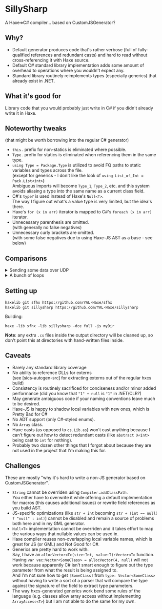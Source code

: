 # SillySharp

A Haxe➜C# compiler... based on CustomJSGenerator?

## Why?

- Default generator produces code that's rather verbose
  (full of fully-qualified references and redundant casts)
  and hard to read without cross-referencing it with Haxe source.
- Default C# standard library implementation adds some amount of overhead to operations
  where you wouldn't expect any.
- Standard library routinely reimplements types
  (especially generics) that already exist in .NET.

## What it's good for

Library code that you would probably just write in C# if you didn't already write it in Haxe.

## Noteworthy tweaks

(that might be worth borrowing into the regular C# generator)

- `this.` prefix for non-statics is eliminated where possible.
- `Type.` prefix for statics is eliminated when referencing them in the same type.
- `using Type = Package.Type` is utilized to avoid FQ paths to static variables and types across the file.  
  (except for generics - I don't like the look of `using List_of_Int = Pack.List<int>`)  
  Ambiguous imports will become `Type_1`, `Type_2`, etc. and this system
  avoids aliasing a type into the same name as a current class field.
- C#'s `type?` is used instead of Haxe's `Null<T>`.  
  The way I figure out what's a value type is very limited, but the idea's there.
- Haxe's `for (x in arr)` iterator is mapped to C#'s `foreach (x in arr)` iterator.
- Unnecessary parenthesis are omitted.  
  (with generally no false negatives)
- Unnecessary curly brackets are omitted.  
  (with some false negatives due to using Haxe-JS AST as a base - see below)

## Comparisons

<details><summary>Sending some data over UDP</summary><blockquote>
<details><summary>Haxe</summary><blockquote>

![](media/send-hx.png)  
(don't worry, this is for development builds only)

</blockquote></details>
<details><summary>hxcs output</summary><blockquote>

![](media/send-hxcs.png)

</blockquote></details>
<details><summary>sillysharp output</summary><blockquote>

![](media/send-sics.png)  
Pretty much a direct equivalent of the Haxe code.

</blockquote></details>
</blockquote></details>

<details><summary>A bunch of loops</summary><blockquote>
<details><summary>Haxe</summary><blockquote>

![](media/equals-hx.png)  
That's a macro for C-style for-loops.  
Having used Haxe for a decade, I still think that it should support C-style for-loops natively.

</blockquote></details>
<details><summary>hxcs output</summary><blockquote>

![](media/equals-hxcs.png)

</blockquote></details>
<details><summary>sillysharp output</summary><blockquote>

![](media/equals-sics.png)

</blockquote></details>
</blockquote></details>

## Setting up

```
haxelib git sfhx https://github.com/YAL-Haxe/sfhx
haxelib git sillysharp https://github.com/YAL-Haxe/sillysharp
```
Building:
```
haxe -lib sfhx -lib sillysharp -dce full -js myDir
```
**Note:** any extra `.cs` files inside the output directory will be cleaned up,
so don't point this at directories with hand-written files inside.

## Caveats

- Barely any standard library coverage
- No ability to reference DLLs for externs  
  (see [sics-autogen-src] for extracting externs out of the regular hxcs build)
- Consistency is routinely sacrificed for conciseness and/or minor added performance
  (did you know that `"1" + null` is `"1"` in .NET/CLR?)
- May generate ambiguous code if your naming conventions leave much to be desired.
- Haxe-JS is happy to shadow local variables with new ones, which is Pretty Bad for C#
- No ADT support (only C#-styled enums).
- No `Array` class.
- Haxe casts (as opposed to `cs.Lib.as`) won't cast anything because I can't figure out how to detect redundant casts (like `abstract X<Int>` being cast to `int` for nothing).
- Probably two dozen other things that I forgot about because they are not used in the project that
  I'm making this for.


## Challenges

These are mostly "why it's hard to write a non-JS generator based on CustomJSGenerator".

- `String` cannot be overriden using `Compiler.addClassPath`.  
  You either have to overwrite it while offering a default implementation for macros
  (this causes additional issues) or rewrite field references as you build AST.
- JS-specific optimizations (like `str + int` becoming `str + (int == null) ? "null" : int)`)
  cannot be disabled and remain a source of problems both here and in my GML generator.
- `Null<T>` implementation cannot be overriden and it takes effort to map the various ways that nullable values can be used in.
- Haxe compiler reuses non-overlapping local variable names, which is great for JS (or GML) and
  Not Good for C#.
- Generics are pretty hard to work with.  
  Say, I have an `allocVector<T>(size:Int, value:T):Vector<T>` function.  
  Having `var vec:Vector<SomeClass> = allocVector(4, null)` will not work because apparently C# isn't smart enough to figure out the type parameter from what the result is being assigned to.  
  And I'm not sure how to get `[SomeClass]` from `type: Vector<SomeClass>` without having to write a sort of a parser that will compare the type against the signature of the field to extract type parameters.
- The way hxcs-generated generics work bend some rules of the language (e.g. classes allow array access without implementing `ArrayAccess<T>`) but I am not able to do the same for my own.